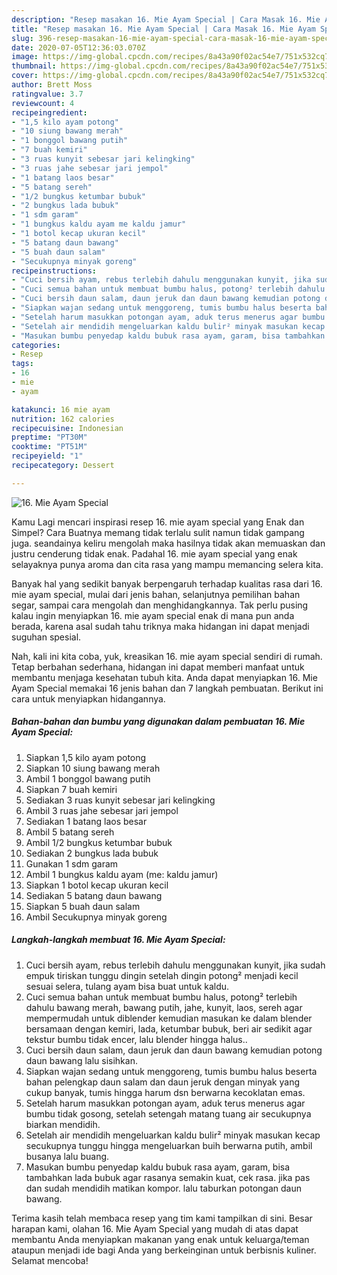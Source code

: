 ```yaml
---
description: "Resep masakan 16. Mie Ayam Special | Cara Masak 16. Mie Ayam Special Yang Enak dan Simpel"
title: "Resep masakan 16. Mie Ayam Special | Cara Masak 16. Mie Ayam Special Yang Enak dan Simpel"
slug: 396-resep-masakan-16-mie-ayam-special-cara-masak-16-mie-ayam-special-yang-enak-dan-simpel
date: 2020-07-05T12:36:03.070Z
image: https://img-global.cpcdn.com/recipes/8a43a90f02ac54e7/751x532cq70/16-mie-ayam-special-foto-resep-utama.jpg
thumbnail: https://img-global.cpcdn.com/recipes/8a43a90f02ac54e7/751x532cq70/16-mie-ayam-special-foto-resep-utama.jpg
cover: https://img-global.cpcdn.com/recipes/8a43a90f02ac54e7/751x532cq70/16-mie-ayam-special-foto-resep-utama.jpg
author: Brett Moss
ratingvalue: 3.7
reviewcount: 4
recipeingredient:
- "1,5 kilo ayam potong"
- "10 siung bawang merah"
- "1 bonggol bawang putih"
- "7 buah kemiri"
- "3 ruas kunyit sebesar jari kelingking"
- "3 ruas jahe sebesar jari jempol"
- "1 batang laos besar"
- "5 batang sereh"
- "1/2 bungkus ketumbar bubuk"
- "2 bungkus lada bubuk"
- "1 sdm garam"
- "1 bungkus kaldu ayam me kaldu jamur"
- "1 botol kecap ukuran kecil"
- "5 batang daun bawang"
- "5 buah daun salam"
- "Secukupnya minyak goreng"
recipeinstructions:
- "Cuci bersih ayam, rebus terlebih dahulu menggunakan kunyit, jika sudah empuk tiriskan tunggu dingin setelah dingin potong² menjadi kecil sesuai selera, tulang ayam bisa buat untuk kaldu."
- "Cuci semua bahan untuk membuat bumbu halus, potong² terlebih dahulu bawang merah, bawang putih, jahe, kunyit, laos, sereh agar mempermudah untuk diblender kemudian masukan ke dalam blender bersamaan dengan kemiri, lada, ketumbar bubuk, beri air sedikit agar tekstur bumbu tidak encer, lalu blender hingga halus.."
- "Cuci bersih daun salam, daun jeruk dan daun bawang kemudian potong daun bawang lalu sisihkan."
- "Siapkan wajan sedang untuk menggoreng, tumis bumbu halus beserta bahan pelengkap daun salam dan daun jeruk dengan minyak yang cukup banyak, tumis hingga harum dsn berwarna kecoklatan emas."
- "Setelah harum masukkan potongan ayam, aduk terus menerus agar bumbu tidak gosong, setelah setengah matang tuang air secukupnya biarkan mendidih."
- "Setelah air mendidih mengeluarkan kaldu bulir² minyak masukan kecap secukupnya tunggu hingga mengeluarkan buih berwarna putih, ambil busanya lalu buang."
- "Masukan bumbu penyedap kaldu bubuk rasa ayam, garam, bisa tambahkan lada bubuk agar rasanya semakin kuat, cek rasa. jika pas dan sudah mendidih matikan kompor. lalu taburkan potongan daun bawang."
categories:
- Resep
tags:
- 16
- mie
- ayam

katakunci: 16 mie ayam 
nutrition: 162 calories
recipecuisine: Indonesian
preptime: "PT30M"
cooktime: "PT51M"
recipeyield: "1"
recipecategory: Dessert

---
```



![16. Mie Ayam Special](https://img-global.cpcdn.com/recipes/8a43a90f02ac54e7/751x532cq70/16-mie-ayam-special-foto-resep-utama.jpg)

Kamu Lagi mencari inspirasi resep 16. mie ayam special yang Enak dan Simpel? Cara Buatnya memang tidak terlalu sulit namun tidak gampang juga. seandainya keliru mengolah maka hasilnya tidak akan memuaskan dan justru cenderung tidak enak. Padahal 16. mie ayam special yang enak selayaknya punya aroma dan cita rasa yang mampu memancing selera kita.

Banyak hal yang sedikit banyak berpengaruh terhadap kualitas rasa dari 16. mie ayam special, mulai dari jenis bahan, selanjutnya pemilihan bahan segar, sampai cara mengolah dan menghidangkannya. Tak perlu pusing kalau ingin menyiapkan 16. mie ayam special enak di mana pun anda berada, karena asal sudah tahu triknya maka hidangan ini dapat menjadi suguhan spesial.




Nah, kali ini kita coba, yuk, kreasikan 16. mie ayam special sendiri di rumah. Tetap berbahan sederhana, hidangan ini dapat memberi manfaat untuk membantu menjaga kesehatan tubuh kita. Anda dapat menyiapkan 16. Mie Ayam Special memakai 16 jenis bahan dan 7 langkah pembuatan. Berikut ini cara untuk menyiapkan hidangannya.

<!--inarticleads1-->

##### Bahan-bahan dan bumbu yang digunakan dalam pembuatan 16. Mie Ayam Special:

1. Siapkan 1,5 kilo ayam potong
1. Siapkan 10 siung bawang merah
1. Ambil 1 bonggol bawang putih
1. Siapkan 7 buah kemiri
1. Sediakan 3 ruas kunyit sebesar jari kelingking
1. Ambil 3 ruas jahe sebesar jari jempol
1. Sediakan 1 batang laos besar
1. Ambil 5 batang sereh
1. Ambil 1/2 bungkus ketumbar bubuk
1. Sediakan 2 bungkus lada bubuk
1. Gunakan 1 sdm garam
1. Ambil 1 bungkus kaldu ayam (me: kaldu jamur)
1. Siapkan 1 botol kecap ukuran kecil
1. Sediakan 5 batang daun bawang
1. Siapkan 5 buah daun salam
1. Ambil Secukupnya minyak goreng




<!--inarticleads2-->

##### Langkah-langkah membuat 16. Mie Ayam Special:

1. Cuci bersih ayam, rebus terlebih dahulu menggunakan kunyit, jika sudah empuk tiriskan tunggu dingin setelah dingin potong² menjadi kecil sesuai selera, tulang ayam bisa buat untuk kaldu.
1. Cuci semua bahan untuk membuat bumbu halus, potong² terlebih dahulu bawang merah, bawang putih, jahe, kunyit, laos, sereh agar mempermudah untuk diblender kemudian masukan ke dalam blender bersamaan dengan kemiri, lada, ketumbar bubuk, beri air sedikit agar tekstur bumbu tidak encer, lalu blender hingga halus..
1. Cuci bersih daun salam, daun jeruk dan daun bawang kemudian potong daun bawang lalu sisihkan.
1. Siapkan wajan sedang untuk menggoreng, tumis bumbu halus beserta bahan pelengkap daun salam dan daun jeruk dengan minyak yang cukup banyak, tumis hingga harum dsn berwarna kecoklatan emas.
1. Setelah harum masukkan potongan ayam, aduk terus menerus agar bumbu tidak gosong, setelah setengah matang tuang air secukupnya biarkan mendidih.
1. Setelah air mendidih mengeluarkan kaldu bulir² minyak masukan kecap secukupnya tunggu hingga mengeluarkan buih berwarna putih, ambil busanya lalu buang.
1. Masukan bumbu penyedap kaldu bubuk rasa ayam, garam, bisa tambahkan lada bubuk agar rasanya semakin kuat, cek rasa. jika pas dan sudah mendidih matikan kompor. lalu taburkan potongan daun bawang.




Terima kasih telah membaca resep yang tim kami tampilkan di sini. Besar harapan kami, olahan 16. Mie Ayam Special yang mudah di atas dapat membantu Anda menyiapkan makanan yang enak untuk keluarga/teman ataupun menjadi ide bagi Anda yang berkeinginan untuk berbisnis kuliner. Selamat mencoba!
